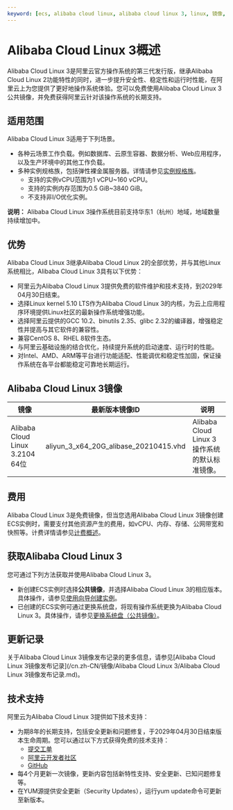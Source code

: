 ```yaml
---
keyword: [ecs, alibaba cloud linux, alibaba cloud linux 3, linux, 镜像, 操作系统]
---
```


# Alibaba Cloud Linux 3概述

Alibaba Cloud Linux 3是阿里云官方操作系统的第三代发行版，继承Alibaba Cloud Linux 2功能特性的同时，进一步提升安全性、稳定性和运行时性能，在阿里云上为您提供了更好地操作系统体验。您可以免费使用Alibaba Cloud Linux 3公共镜像，并免费获得阿里云针对该操作系统的长期支持。

## 适用范围

Alibaba Cloud Linux 3适用于下列场景。

-   各种云场景工作负载。例如数据库、云原生容器、数据分析、Web应用程序，以及生产环境中的其他工作负载。
-   多种实例规格族，包括弹性裸金属服务器。详情请参见[实例规格族](/cn.zh-CN/实例/实例规格族.md)。
    -   支持的实例vCPU范围为1 vCPU~160 vCPU。
    -   支持的实例内存范围为0.5 GiB~3840 GiB。
    -   不支持非I/O优化实例。

**说明：** Alibaba Cloud Linux 3操作系统目前支持华东1（杭州）地域，地域数量持续增加中。

## 优势

Alibaba Cloud Linux 3继承Alibaba Cloud Linux 2的全部优势，并与其他Linux系统相比，Alibaba Cloud Linux 3具有以下优势：

-   阿里云为Alibaba Cloud Linux 3提供免费的软件维护和技术支持，到2029年04月30日结束。
-   选择Linux kernel 5.10 LTS作为Alibaba Cloud Linux 3的内核，为云上应用程序环境提供Linux社区的最新操作系统增强功能。
-   选择阿里云提供的GCC 10.2、binutils 2.35、glibc 2.32的编译器，增强稳定性并提高与其它软件的兼容性。
-   兼容CentOS 8、RHEL 8软件生态。
-   与阿里云基础设施的结合优化，持续提升系统的启动速度、运行时的性能。
-   对Intel、AMD、ARM等平台进行功能适配、性能调优和稳定性加固，保证操作系统在各平台都能稳定可靠地长期运行。

## Alibaba Cloud Linux 3镜像

|镜像|最新版本镜像ID|说明|
|--|--------|--|
|Alibaba Cloud Linux 3.2104 64位|aliyun\_3\_x64\_20G\_alibase\_20210415.vhd|Alibaba Cloud Linux 3操作系统的默认标准镜像。|

## 费用

Alibaba Cloud Linux 3是免费镜像，但当您选用Alibaba Cloud Linux 3镜像创建ECS实例时，需要支付其他资源产生的费用，如vCPU、内存、存储、公网带宽和快照等。计费详情请参见[计费概述](/cn.zh-CN/产品计费/计费概述.md)。

## 获取Alibaba Cloud Linux 3

您可通过下列方法获取并使用Alibaba Cloud Linux 3。

-   新创建ECS实例时选择**公共镜像**，并选择Alibaba Cloud Linux 3的相应版本。具体操作，请参见[使用向导创建实例](/cn.zh-CN/实例/创建实例/使用向导创建实例.md)。
-   已创建的ECS实例可通过更换系统盘，将现有操作系统更换为Alibaba Cloud Linux 3。具体操作，请参见[更换系统盘（公共镜像）](/cn.zh-CN/块存储/云盘基础操作/更换系统盘/更换系统盘（公共镜像）.md)。

## 更新记录

关于Alibaba Cloud Linux 3镜像发布记录的更多信息，请参见[Alibaba Cloud Linux 3镜像发布记录](/cn.zh-CN/镜像/Alibaba Cloud Linux 3/Alibaba Cloud Linux 3镜像发布记录.md)。

## 技术支持

阿里云为Alibaba Cloud Linux 3提供如下技术支持：

-   为期8年的长期支持，包括安全更新和问题修复，于2029年04月30日结束版本生命周期。您可以通过以下方式获得免费的技术支持：
    -   [提交工单](https://selfservice.console.aliyun.com/ticket/createIndex.htm)
    -   [阿里云开发者社区](https://developer.aliyun.com/ask/?spm=a2c6h.13524658#/?_k=npz51r)
    -   [GitHub](https://alibaba.github.io/cloud-kernel/os.html?spm=5176.cnalinux.0.0.1f8323d1WpS5ZY&aly_as=32Di8ZOj)
-   每4个月更新一次镜像，更新内容包括新特性支持、安全更新、已知问题修复等。
-   在YUM源提供安全更新（Security Updates），运行yum update命令可更新至新版本。

